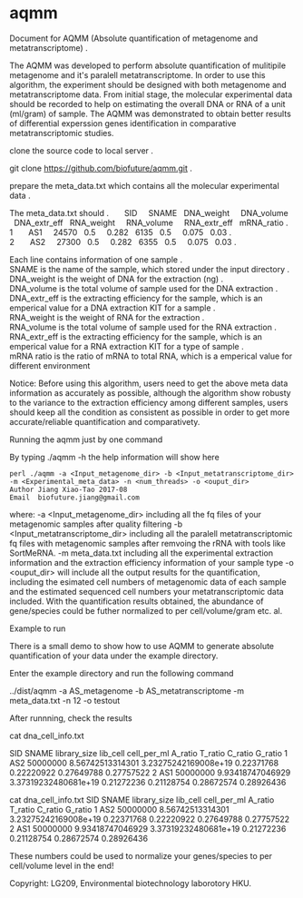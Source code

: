 # aqmm

Document for AQMM (Absolute quantification of metagenome and metatranscriptome) .  

The AQMM was developed to perform absolute quantification of mulitipile metagenome and it's paralell metatranscriptome. In order to use this algorithm, the experiment should be designed with both metagenome and metatranscriptome data. From initial stage, the molecular experimental data should be recorded to help on estimating the overall DNA or RNA of a unit (ml/gram) of sample. The AQMM was demonstrated to obtain better results of differential experssion genes identification in comparative metatranscriptomic studies.       

clone the source code to local server .   

git clone https://github.com/biofuture/aqmm.git .   

prepare the meta_data.txt which contains all the molecular experimental data .   

The meta_data.txt should .       
SID     SNAME   DNA_weight      DNA_volume      DNA_extr_eff    RNA_weight      RNA_volume      RNA_extr_eff    mRNA_ratio .   
1       AS1     24570   0.5     0.282   6135    0.5     0.075   0.03 .  
2       AS2     27300   0.5     0.282   6355    0.5     0.075   0.03 .  

Each line contains information of one sample .     
SNAME is the name of the sample, which stored under the input directory .   
DNA_weight is the weight of DNA for the extraction (ng) .   
DNA_volume is the total volume of sample used for the DNA extraction .   
DNA_extr_eff is the extracting efficiency for the sample, which is an emperical value for a DNA extraction KIT for a sample .   
RNA_weight is the weight of RNA for the extraction .   
RNA_volume is the total volume of sample used for the RNA extraction .   
RNA_extr_eff is the extracting efficiency for the sample, which is an emperical value for a RNA extraction KIT for a type of sample .   
mRNA ratio is the ratio of mRNA to total RNA, which is a emperical value for different environment          

Notice: Before using this algorithm, users need to get the above meta data information as accurately as possible, although the algorithm show robusty to the variance to the extraction efficiency among different samples, users should keep all the condition as consistent as possible in order to get more accurate/reliable quantification and comparativety. 

Running the aqmm just by one command

By typing ./aqmm -h the help information will show here 
    
	perl ./aqmm -a <Input_metagenome_dir> -b <Input_metatranscriptome_dir> -m <Experimental_meta_data> -n <num_threads> -o <ouput_dir>
	Author Jiang Xiao-Tao 2017-08
	Email  biofuture.jiang@gmail.com

where: 
-a <Input_metagenome_dir> including all the fq files of your metagenomic samples after quality filtering 
-b <Input_metatranscriptome_dir> including all the paralell metatranscriptomic fq files with metagenomic samples after remvoing the rRNA with tools like SortMeRNA. 
-m meta_data.txt including all the experimental extraction information and the extraction efficiency information of your sample type
-o <ouput_dir> will include all the output results for the quantification, including the esimated cell numbers of metagenomic data of each sample and the estimated sequenced cell numbers your metatranscriptomic data included. With the quantification results obtained, the abundance of gene/species could be futher normalized to per cell/volume/gram etc. al.

Example to run

There is a small demo to show how to use AQMM to generate absolute quantification of your data under the example directory. 

Enter the example directory and run the following command 

../dist/aqmm  -a AS_metagenome -b AS_metatranscriptome -m meta_data.txt -n 12 -o testout

After runnning, check the results 

cat dna_cell_info.txt 

SID	SNAME	library_size	lib_cell	cell_per_ml	A_ratio	T_ratio	C_ratio	G_ratio
1	AS2	50000000	8.56742513314301	3.23275242169008e+19	0.22371768	0.22220922	0.27649788	0.27757522
2	AS1	50000000	9.93418747046929	3.37319232480681e+19	0.21272236	0.21128754	0.28672574	0.28926436

cat dna_cell_info.txt 
SID	SNAME	library_size	lib_cell	cell_per_ml	A_ratio	T_ratio	C_ratio	G_ratio
1	AS2	50000000	8.56742513314301	3.23275242169008e+19	0.22371768	0.22220922	0.27649788	0.27757522
2	AS1	50000000	9.93418747046929	3.37319232480681e+19	0.21272236	0.21128754	0.28672574	0.28926436

These numbers could be used to normalize your genes/species to per cell/volume level in the end! 

Copyright: LG209, Environmental biotechnology laborotory HKU.
